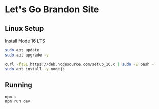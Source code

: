 # Let's Go Brandon Site

## Linux Setup

Install Node 16 LTS

```sh
sudo apt update
sudo apt upgrade -y

curl -fsSL https://deb.nodesource.com/setup_16.x | sudo -E bash -
sudo apt install -y nodejs
```


## Running

```
npm i
npm run dev
```